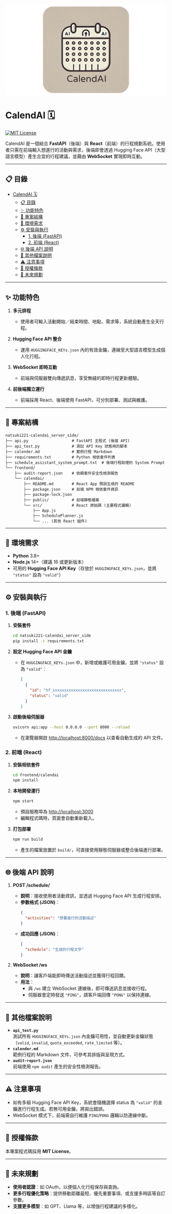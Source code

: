 ![CalendAI Brand](Brand_CalendAI_Rounded.png)
# CalendAI 🗓️

[![MIT License](https://img.shields.io/badge/License-MIT-blue.svg)](LICENSE)

CalendAI 是一個結合 **FastAPI**（後端）與 **React**（前端）的行程規劃系統。使用者只需在前端輸入想進行的活動與需求，後端即會透過 Hugging Face API（大型語言模型）產生合宜的行程建議，並藉由 **WebSocket** 實現即時互動。

---

## 📋 目錄
- [CalendAI 🗓️](#calendai-️)
  - [📋 目錄](#-目錄)
  - [✨ 功能特色](#-功能特色)
  - [📂 專案結構](#-專案結構)
  - [🔧 環境需求](#-環境需求)
  - [⚙️ 安裝與執行](#️-安裝與執行)
    - [1. 後端 (FastAPI)](#1-後端-fastapi)
    - [2. 前端 (React)](#2-前端-react)
  - [🌐 後端 API 說明](#-後端-api-說明)
  - [📑 其他檔案說明](#-其他檔案說明)
  - [⚠️ 注意事項](#️-注意事項)
  - [📝 授權條款](#-授權條款)
  - [🔮 未來規劃](#-未來規劃)

---

## ✨ 功能特色
1. **多元排程**  
   - 使用者可輸入活動開始／結束時間、地點、需求等，系統自動產生全天行程。  

2. **Hugging Face API 整合**  
   - 運用 `HUGGINGFACE_KEYs.json` 內的有效金鑰，連線至大型語言模型生成個人化行程。  

3. **WebSocket 即時互動**  
   - 前端與伺服器雙向傳遞訊息，享受無縫的即時行程更新體驗。  

4. **前後端獨立運行**  
   - 前端採用 React、後端使用 FastAPI，可分別部署、測試與維護。  

---

## 📂 專案結構
```
natsuki221-calendai_server_side/
├── api.py                   # FastAPI 主程式 (後端 API)
├── api_test.py              # 測試 API Key 狀態用的腳本
├── calender.md              # 範例行程 Markdown
├── requirements.txt         # Python 相依套件列表
├── schedule_assistant_system_prompt.txt  # 後端行程助理的 System Prompt
└── frontend/
    ├── audit-report.json    # 依賴套件安全性檢測報告
    └── calendai/
        ├── README.md        # React App 預設生成的 README
        ├── package.json     # 前端 NPM 相依套件資訊
        ├── package-lock.json
        ├── public/          # 前端靜態檔案
        └── src/             # React 原始碼 (主要程式邏輯)
            ├── App.js
            ├── SchedulePlanner.js
            └── ... (其他 React 組件)
```

---

## 🔧 環境需求
- **Python** 3.8+  
- **Node.js** 14+（建議 16 或更新版本）  
- 可用的 **Hugging Face API Key**（存放於 `HUGGINGFACE_KEYs.json`，並將 `"status"` 設為 `"valid"`）

---

## ⚙️ 安裝與執行

### 1. 後端 (FastAPI)

1. **安裝套件**  
   ```bash
   cd natsuki221-calendai_server_side
   pip install -r requirements.txt
   ```

2. **設定 Hugging Face API 金鑰**  
   - 在 `HUGGINGFACE_KEYs.json` 中，新增或維護可用金鑰，並將 `"status"` 設為 `"valid"`：
     ```json
     [
       {
         "id": "hf_xxxxxxxxxxxxxxxxxxxxxxxxxxxxxx",
         "status": "valid"
       }
     ]
     ```

3. **啟動後端伺服器**  
   ```bash
   uvicorn api:app --host 0.0.0.0 --port 8000 --reload
   ```
   - 在瀏覽器開啟 [http://localhost:8000/docs](http://localhost:8000/docs) 以查看自動生成的 API 文件。

### 2. 前端 (React)

1. **安裝相依套件**  
   ```bash
   cd frontend/calendai
   npm install
   ```

2. **本地開發運行**  
   ```bash
   npm start
   ```
   - 預設服務埠為 [http://localhost:3000](http://localhost:3000)  
   - 編輯程式碼時，頁面會自動重新載入。

3. **打包部署**  
   ```bash
   npm run build
   ```
   - 產生的檔案放置於 `build/`，可直接使用靜態伺服器或整合後端進行部署。

---

## 🌐 後端 API 說明

1. **POST /schedule/**  
   - **說明**：接收使用者活動資訊，並透過 Hugging Face API 生成行程安排。  
   - **參數格式 (JSON)**：
     ```json
     {
       "activities": "想要進行的活動描述"
     }
     ```
   - **成功回應 (JSON)**：
     ```json
     {
       "schedule": "生成的行程文字"
     }
     ```

2. **WebSocket /ws**  
   - **說明**：讓客戶端能即時傳送活動描述並獲得行程回饋。  
   - **用法**：
     - 與 `/ws` 建立 WebSocket 連線後，即可傳送訊息並接收行程。  
     - 伺服器會定時發送 `"PING"`，請客戶端回傳 `"PONG"` 以保持連線。  

---

## 📑 其他檔案說明
- **`api_test.py`**  
  測試所有 `HUGGINGFACE_KEYs.json` 內金鑰可用性，並自動更新金鑰狀態（`valid`, `invalid`, `quota_exceeded`, `rate_limited` 等）。  
- **`calender.md`**  
  範例行程的 Markdown 文件，可參考其排版與呈現方式。  
- **`audit-report.json`**  
  前端使用 `npm audit` 產生的安全性檢測報告。  

---

## ⚠️ 注意事項
- 如有多組 Hugging Face API Key，系統會隨機選擇 status 為 `"valid"` 的金鑰進行行程生成。若無可用金鑰，將拋出錯誤。  
- WebSocket 模式下，前端需自行維護 `PING`/`PONG` 邏輯以防連線中斷。  

---

## 📝 授權條款
本專案程式碼採用 **MIT License**。

---

## 🔮 未來規劃
- **使用者認證**：如 OAuth，以便個人化行程保存與查詢。  
- **更多行程優化策略**：提供移動距離最短、優先重要事項、或支援多時區等自訂參數。  
- **支援更多模型**：如 GPT、Llama 等，以增強行程建議的多樣化。  
